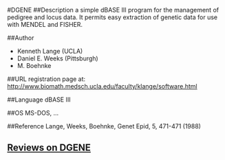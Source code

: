 #DGENE
##Description
a simple dBASE III program for the management of pedigree and locus data. It permits easy extraction of genetic data for use with MENDEL and FISHER.

##Author
* Kenneth Lange (UCLA)
* Daniel E. Weeks (Pittsburgh)
* M. Boehnke

##URL
registration page at: http://www.biomath.medsch.ucla.edu/faculty/klange/software.html

##Language
dBASE III

##OS
MS-DOS, ...

##Reference
Lange, Weeks, Boehnke, Genet Epid, 5, 471-471 (1988)


## [Reviews on DGENE](https://github.com/gaow/genetic-analysis-software/issues/86)